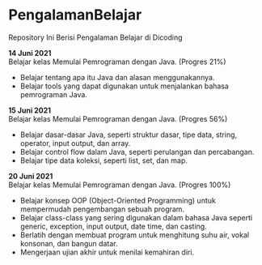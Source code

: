# PengalamanBelajar
Repository Ini Berisi Pengalaman Belajar di Dicoding

**14 Juni 2021**  
Belajar kelas Memulai Pemrograman dengan Java. (Progres 21%)
  * Belajar tentang apa itu Java dan alasan menggunakannya.
  * Belajar tools yang dapat digunakan untuk menjalankan bahasa pemrograman Java.

**15 Juni 2021**  
Belajar kelas Memulai Pemrograman dengan Java. (Progres 56%)
  * Belajar dasar-dasar Java, seperti struktur dasar, tipe data, string, operator, input output, dan array.
  * Belajar control flow dalam Java, seperti perulangan dan percabangan.
  * Belajar tipe data koleksi, seperti list, set, dan map.

**20 Juni 2021**  
Belajar kelas Memulai Pemrograman dengan Java. (Progres 100%)
  * Belajar konsep OOP (Object-Oriented Programming) untuk mempermudah pengembangan sebuah program.
  * Belajar class-class yang sering digunakan dalam bahasa Java seperti generic, exception, input output, date time, dan casting. 
  * Berlatih dengan membuat program untuk menghitung suhu air, vokal konsonan, dan bangun datar. 
  * Mengerjaan ujian akhir untuk menilai kemahiran diri.
